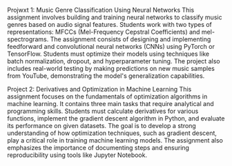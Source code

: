 

Projwxt 1: Music Genre Classification Using Neural Networks
This assignment involves building and training neural networks to classify music genres based on audio signal features. Students work with two types of representations: MFCCs (Mel-Frequency Cepstral Coefficients) and mel-spectrograms. The assignment consists of designing and implementing feedforward and convolutional neural networks (CNNs) using PyTorch or TensorFlow. Students must optimize their models using techniques like batch normalization, dropout, and hyperparameter tuning. The project also includes real-world testing by making predictions on new music samples from YouTube, demonstrating the model's generalization capabilities.

Project 2: Derivatives and Optimization in Machine Learning
This assignment focuses on the fundamentals of optimization algorithms in machine learning. It contains three main tasks that require analytical and programming skills. Students must calculate derivatives for various functions, implement the gradient descent algorithm in Python, and evaluate its performance on given datasets. The goal is to develop a strong understanding of how optimization techniques, such as gradient descent, play a critical role in training machine learning models. The assignment also emphasizes the importance of documenting steps and ensuring reproducibility using tools like Jupyter Notebook.
